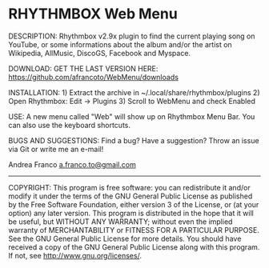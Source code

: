 RHYTHMBOX Web Menu
==================

DESCRIPTION: Rhythmbox v2.9x plugin to find the current playing song on YouTube, or some informations about the album and/or the artist on Wikipedia, AllMusic, DiscoGS, Facebook and Myspace.

DOWNLOAD: GET THE LAST VERSION HERE: https://github.com/afrancoto/WebMenu/downloads

INSTALLATION: 1) Extract the archive in ~/.local/share/rhythmbox/plugins 
	      2) Open Rhythmbox: Edit -> Plugins
   	      3) Scroll to WebMenu and check Enabled

USE: A new menu called "Web" will show up on Rhythmbox Menu Bar. You can also use the keyboard shortcuts.

BUGS AND SUGGESTIONS: Find a bug? Have a suggestion? Throw an issue via Git or write me an e-mail!

Andrea Franco <a.franco.to@gmail.com>

------
COPYRIGHT: This program is free software: you can redistribute it and/or modify it under the terms of the GNU General Public License as published by the Free Software Foundation, either version 3 of the License, or (at your option) any later version.
This program is distributed in the hope that it will be useful, but WITHOUT ANY WARRANTY; without even the implied warranty of MERCHANTABILITY or FITNESS FOR A PARTICULAR PURPOSE. See the GNU General Public License for more details.
You should have received a copy of the GNU General Public License along with this program. If not, see http://www.gnu.org/licenses/.


